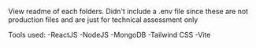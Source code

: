 View readme of each folders. Didn't include a .env file since these are not production files and are just for technical assessment only

Tools used:
-ReactJS
-NodeJS
-MongoDB
-Tailwind CSS
-Vite
